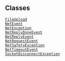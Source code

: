 ## Classes

<a href="../object/FileUpload.html#FileUpload"
target="main"><code>FileUpload</code></a>  
<a href="../object/NetEvent.html#NetEvent"
target="main"><code>NetEvent</code></a>  
<a href="../object/NetException.html#NetException"
target="main"><code>NetException</code></a>  
<a href="../object/NetReplyDoneEvent.html#NetReplyDoneEvent"
target="main"><code>NetReplyDoneEvent</code></a>  
<a href="../object/NetReplyEvent.html#NetReplyEvent"
target="main"><code>NetReplyEvent</code></a>  
<a href="../object/NetRequestEvent.html#NetRequestEvent"
target="main"><code>NetRequestEvent</code></a>  
<a href="../object/NetSafetyException.html#NetSafetyException"
target="main"><code>NetSafetyException</code></a>  
<a href="../object/NetTimeoutEvent.html#NetTimeoutEvent"
target="main"><code>NetTimeoutEvent</code></a>  
<a
href="../object/SocketDisconnectException.html#SocketDisconnectException"
target="main"><code>SocketDisconnectException</code></a>  
